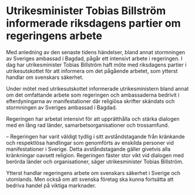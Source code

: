 # Utrikesminister Tobias Billström informerade riksdagens partier om regeringens arbete

Med anledning av den senaste tidens händelser, bland annat stormningen av Sveriges ambassad i Bagdad, pågår ett intensivt arbete i regeringen. I dag har utrikesminister Tobias Billström haft möte med riksdagens partier i utrikesutskottet för att informera om det pågående arbetet, som ytterst handlar om svenskars säkerhet.

Under mötet med utrikesutskottet informerade utrikesministern bland annat om det omfattande arbete som regeringen och ambassaderna bedrivit i efterdyningarna av manifestationer där religiösa skrifter skändats och stormningen av Sveriges ambassad i Bagdad.

Regeringen har arbetat intensivt för att upprätthålla och stärka dialogen med en lång rad länder, samarbetsorganisationer och trossamfund.

– Regeringen har varit väldigt tydlig i sitt avståndstagande från kränkande och respektlösa handlingar som genomförts av enskilda personer vid manifestationer i Sverige. Detta avståndstagande gäller givetvis alla kränkningar oavsett religion. Regeringen fäster stor vikt vid dialogen med berörda länder och organisationer, säger utrikesminister Tobias Billström.

Ytterst handlar regeringens arbete om svenskars säkerhet i Sverige och utomlands. Men också om att svenska företag ska kunna fortsätta att bedriva handel på viktiga marknader.
